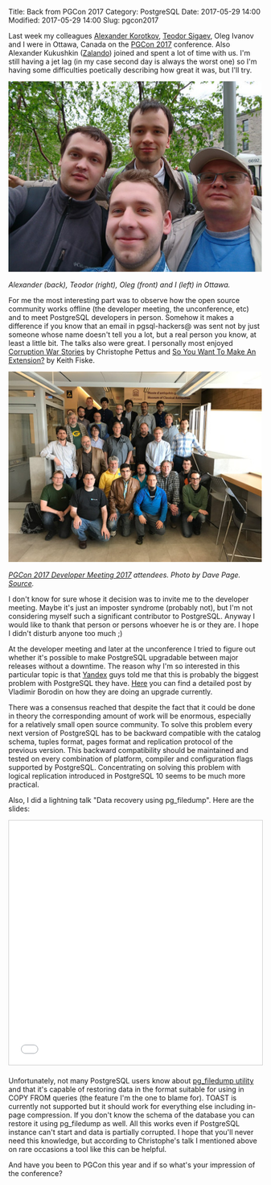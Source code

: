 Title: Back from PGCon 2017
Category: PostgreSQL
Date: 2017-05-29 14:00
Modified: 2017-05-29 14:00
Slug: pgcon2017

Last week my colleagues [Alexander Korotkov][ak], [Teodor Sigaev][ts], Oleg
Ivanov and I were in Ottawa, Canada on the [PGCon 2017][pgcon] conference.  Also
Alexander Kukushkin ([Zalando][zl]) joined and spent a lot of time with us.  I'm
still having a jet lag (in my case second day is always the worst one) so I'm
having some difficulties poetically describing how great it was, but I'll try.

![Canada 2017](/static/2017/canada2017.jpg)

_Alexander (back), Teodor (right), Oleg (front) and I (left) in Ottawa._

For me the most interesting part was to observe how the open source community
works offline (the developer meeting, the unconference, etc) and to meet
PostgreSQL developers in person. Somehow it makes a difference if you know that
an email in pgsql-hackers@ was sent not by just someone whose name doesn't tell
you a lot, but a real person you know, at least a little bit. The talks also
were great.  I personally most enjoyed [Corruption War Stories][cws] by
Christophe Pettus and [So You Want To Make An Extension?][ext] by Keith Fiske.

![PostgreSQL Dev Meeting 2017](/static/2017/devmeeting2017.jpg)

_[PGCon 2017 Developer Meeting 2017][dm] attendees. Photo by Dave Page.
[Source][src]._

I don't know for sure whose it decision was to invite me to the developer
meeting.  Maybe it's just an imposter syndrome (probably not), but I'm not
considering myself such a significant contributor to PostgreSQL. Anyway I would
like to thank that person or persons whoever he is or they are. I hope I didn't
disturb anyone too much ;)

At the developer meeting and later at the unconference I tried to figure out
whether it's possible to make PostgreSQL upgradable between major releases
without a downtime. The reason why I'm so interested in this particular topic is
that [Yandex][ya] guys told me that this is probably the biggest problem with
PostgreSQL they have. [Here][upg] you can find a detailed post by Vladimir
Borodin on how they are doing an upgrade currently.

There was a consensus reached that despite the fact that it could be done in
theory the corresponding amount of work will be enormous, especially for a
relatively small open source community. To solve this problem every next version
of PostgreSQL has to be backward compatible with the catalog schema, tuples
format, pages format and replication protocol of the previous version. This
backward compatibility should be maintained and tested on every combination of
platform, compiler and configuration flags supported by PostgreSQL.
Concentrating on solving this problem with logical replication introduced in
PostgreSQL 10 seems to be much more practical.

Also, I did a lightning talk "Data recovery using pg\_filedump". Here are the
slides:

<iframe src="//www.slideshare.net/slideshow/embed_code/key/mJ9av8zXwUlWwD" width="595" height="485" frameborder="0" marginwidth="0" marginheight="0" scrolling="no" style="border:1px solid #CCC; border-width:1px; margin-bottom:5px; max-width: 100%;" allowfullscreen> </iframe>

Unfortunately, not many PostgreSQL users know about [pg\_filedump utility][fd]
and that it's capable of restoring data in the format suitable for using in COPY
FROM queries (the feature I'm the one to blame for). TOAST is currently not
supported but it should work for everything else including in-page compression.
If you don't know the schema of the database you can restore it using
pg\_filedump as well. All this works even if PostgreSQL instance can't start and
data is partially corrupted. I hope that you'll never need this knowledge, but
according to Christophe's talk I mentioned above on rare occasions a tool like
this can be helpful.

And have you been to PGCon this year and if so what's your impression of the
conference?

[ak]: http://akorotkov.github.io/
[ts]: http://sigaev.ru/
[zl]: http://www.zalando.com/
[dm]: https://wiki.postgresql.org/wiki/PgCon_2017_Developer_Meeting
[src]: https://www.facebook.com/groups/postgresql/permalink/601049913425093/
[cws]: http://www.pgcon.org/2017/schedule/events/1048.en.html
[ext]: http://www.pgcon.org/2017/schedule/events/1037.en.html
[pgcon]: http://www.pgcon.org/2017/
[ya]: https://yandex.com/company/
[upg]: https://simply.name/upgrading-postgres-to-9.4.html
[fd]: https://git.postgresql.org/gitweb/?p=pg_filedump.git;a=summary
